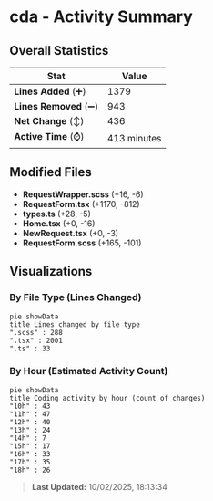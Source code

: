 # cda - Activity Summary 

## Overall Statistics

| Stat                   | Value                                                             |
| ---------------------- | ----------------------------------------------------------------- |
| **Lines Added** (➕)   | 1379                                          |
| **Lines Removed** (➖) | 943                                        |
| **Net Change** (↕)    | 436                |
| **Active Time** (⌚)   | 413 minutes |


## Modified Files
- **RequestWrapper.scss** (+16, -6)
- **RequestForm.tsx** (+1170, -812)
- **types.ts** (+28, -5)
- **Home.tsx** (+0, -16)
- **NewRequest.tsx** (+0, -3)
- **RequestForm.scss** (+165, -101)

## Visualizations

### By File Type (Lines Changed)

```mermaid
pie showData
title Lines changed by file type
".scss" : 288
".tsx" : 2001
".ts" : 33
```

### By Hour (Estimated Activity Count)

```mermaid
pie showData
title Coding activity by hour (count of changes)
"10h" : 43
"11h" : 47
"12h" : 40
"13h" : 24
"14h" : 7
"15h" : 17
"16h" : 33
"17h" : 35
"18h" : 26
```


> **Last Updated:** 10/02/2025, 18:13:34